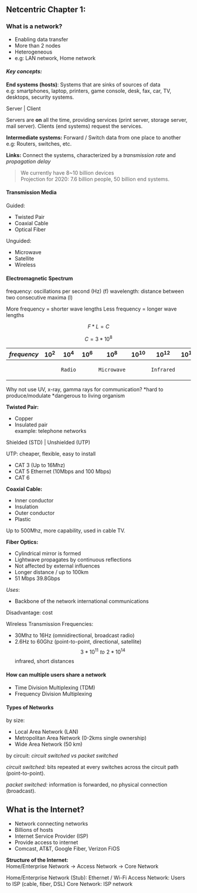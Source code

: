 ## Netcentric Chapter 1: ##
### What is a network? ###
- Enabling data transfer
- More than 2 nodes
- Heterogeneous
- e.g: LAN network, Home network

#### *Key concepts:* ###
**End systems (hosts)**: Systems that are sinks of sources of data
<br/> e.g: smartphones, laptop, printers, game console, desk, fax,
car, TV, desktops, security systems.

Server | Client

Servers are **on** all the time, providing services (print server, storage server, mail server).
Clients (end systems) request the services.

**Intermediate systems:** Forward / Switch data from one place to another <br/>
e.g: Routers, switches, etc.

**Links:** Connect the systems, characterized by a _transmission rate_ and _propagation delay_

>We currently have 8~10 billion devices <br/>
Projection for 2020:
7.6 billion people, 50 billion end systems.

#### Transmission Media ####
Guided:
* Twisted Pair
* Coaxial Cable
* Optical Fiber

Unguided:
* Microwave
* Satellite
* Wireless

#### Electromagnetic Spectrum ####
frequency: oscillations per second (Hz) (f)
wavelength: distance between two consecutive maxima (l)

More frequency = shorter wave lengths
Less frequency = longer wave lengths

$$ F * L = C $$

$$ C = 3 * 10^{8} $$

|$frequency$|$10^2$|$10^4$|$10^6$|$10^8$|$10^{10}$|$10^{12}$|$10^{14}$|$10^{16}$|
|-----------|:-:|:-:|:-:|:-:|:-:|:-:|:-:|:-:|
|           ||`Radio`||`Microwave`||`Infrared`||`UV (xray, gamma)`|

Why not use UV, x-ray, gamma rays for communication?
*hard to produce/modulate
*dangerous to living organism

**Twisted Pair:**
* Copper
* Insulated pair<br/>
example: telephone networks

Shielded (STD) | Unshielded (UTP)

UTP:
cheaper, flexible, easy to install<br/>

* CAT 3 (Up to 16Mhz)
* CAT 5 Ethernet (10Mbps and 100 Mbps)
* CAT 6

**Coaxial Cable:** <br/>
* Inner conductor
* Insulation
* Outer conductor
* Plastic

Up to 500Mhz, more capability, used in cable TV.

**Fiber Optics:**

* Cylindrical mirror is formed
* Lightwave propagates by continuous reflections
* Not affected by external influences
* Longer distance / up to 100km
* 51 Mbps 39.8Gbps

_Uses_:<br/>
* Backbone of the network international communications<br/>

Disadvantage: cost

Wireless Transmission Frequencies:
* 30Mhz to 16Hz (omnidirectional, broadcast radio)
* 2.6Hz to 60Ghz (point-to-point, directional, satellite)
$$3 * 10^{11}\,\,to\,\,2 * 10^{14}$$
infrared, short distances

#### How can multiple users share a network ###
* Time Division Multiplexing (TDM)
* Frequency Division Multiplexing

#### Types of Networks ####
by size:
- Local Area Network (LAN)
- Metropolitan Area Network (0-2kms single ownership)
- Wide Area Network (50 km)

by circuit: _circuit switched vs packet switched_

_circuit switched:_
bits repeated at every switches across the circuit path (point-to-point).

_packet switched:_
information is forwarded, no physical connection (broadcast).

## What is the Internet? ##
* Network connecting networks
* Billions of hosts
* Internet Service Provider (ISP)
* Provide access to internet
* Comcast, AT&T, Google Fiber, Verizon FiOS

**Structure of the Internet:**<br/>
Home/Enterprise Network -> Access Network -> Core Network

Home/Enterprise Network (Stub): Ethernet / Wi-Fi
Access Network: Users to ISP (cable, fiber, DSL)
Core Network: ISP network
